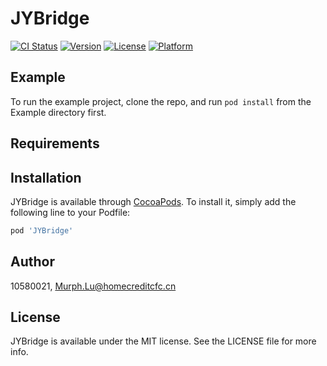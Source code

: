 # JYBridge

[![CI Status](https://img.shields.io/travis/10580021/JYBridge.svg?style=flat)](https://travis-ci.org/10580021/JYBridge)
[![Version](https://img.shields.io/cocoapods/v/JYBridge.svg?style=flat)](https://cocoapods.org/pods/JYBridge)
[![License](https://img.shields.io/cocoapods/l/JYBridge.svg?style=flat)](https://cocoapods.org/pods/JYBridge)
[![Platform](https://img.shields.io/cocoapods/p/JYBridge.svg?style=flat)](https://cocoapods.org/pods/JYBridge)

## Example

To run the example project, clone the repo, and run `pod install` from the Example directory first.

## Requirements

## Installation

JYBridge is available through [CocoaPods](https://cocoapods.org). To install
it, simply add the following line to your Podfile:

```ruby
pod 'JYBridge'
```

## Author

10580021, Murph.Lu@homecreditcfc.cn

## License

JYBridge is available under the MIT license. See the LICENSE file for more info.
